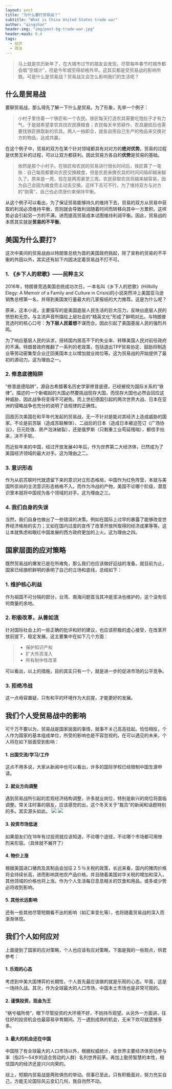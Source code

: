 ```yaml
---
layout: post
title: "为什么要打贸易战？"
subtitle: "What is China United States trade war"
author: "qingshan"
header-img: "img/post-bg-trade-war.jpg"
header-mask: 0.4
tags:
  - 经济
  - 政治
---
```



> 马上就是农历新年了，在大城市过节的朋友会发现，尽管每年春节时城市都会唱“空城计”，但是今年城空得却格外早。这其实都是受贸易战的影响所致。可是什么是贸易战？贸易战又会怎么影响我们的生活呢？

## 什么是贸易战
要聊贸易战，那么得先了解一下什么是贸易。为了形象，先举一个例子：

> 小村子里住着一个铁匠和一个农民。铁匠每天打造农具需要吃饱肚子才有力气，于是就希望拿农具找农民换粮食；农民每天辛劳耕作，农具磨损后也需要找铁匠换取新的农具。两人一拍即合，就各自用自己生产的物品来交换对方的物品，达成共赢。

在这个例子中，贸易的双方在某个针对领域都具有对对方的**绝对优势**。贸易的过程是优势互补的过程，可以让双方都获利。因此贸易方各自的**优势**是贸易的基础。

> 依然是那个小村子。在铁匠和农民的贸易进行很长时间后，铁匠算了一笔账：自己每周都要向农民交换粮食，但是农民来换农具的时间间隔却越来越久了。原来是一周，现在是两周甚至三周。农民获取农具将越来越容易，因为自己会因为粮食而主动去交换。这样下去可不行，为了维持双方与对方的“刚需”，自己也必须涨价来保持平衡。

从这个例子可以看出，为了保证贸易能够持久的维持下去，贸易的双方从贸易中获取的利润必须维持平衡，否则就会导致利润随着时间而转移向其中一方累积。这样势必会引起另一方的不满，进而提高贸易成本试图维持利润平衡。因此，贸易战的本质其实就是**贸易的不平衡**。


## 美国为什么要打?
这次中美间的贸易战由以特朗普总统为首的美国政府挑起，除了宣称的贸易的不平衡的外因以外，其实还有如下内因决定着贸易战不打不可。

### 1. 《乡下人的悲歌》——民粹主义
2016年，特朗普竞选美国总统成功次日，一本名叫《乡下人的悲歌》(Hillbilly Elegy: A Memoir of a Family and Culture in Crisis)的小说突然冲上美国亚马逊销售总榜第一名，并得到美国发行量最大的几家报纸的大力推荐。这是为什么呢？

原来，这本小说，主要描写的是美国底层人民生活的巨大压力，反映出底层人民的愤怒和无奈。与主流声音所描绘上层社会的“精英文化”形成了鲜明对比。与特朗普竞选时的核心口号：**为下层人民着想**不谋而合。因此引起了美国基层人民的强烈共鸣。

为了响应基层人民的诉求，扭转国内居高不下的失业率、转移美国人民对前任政府的不满。特朗普政府推翻了一系列的老政策，包括退出TPP贸易协定、鼓励将制造业等劳动密集型企业迁回美国本土以增加就业岗位等。这为贸易战的开始提供了最初的源动力。这为理由之一。

### 2. 修息底德陷阱
“修昔底德陷阱”，源自古希腊著名历史学家修昔底德，已经被视为国际关系的“铁律”。描述的一个新崛起的大国必然要挑战现存大国，而现存大国也必然会回应这种威胁，因此战争将变得不可避免。而上世纪德国引起的两次世界大战、日本在亚洲的侵略战争也充分的说明了该规律的正确性。

回首历次美国在和平年代发起的贸易战，无一不针对是能对其经济上造成威胁的国家。不论是前苏联（造成苏联解体）、二战后的日本（造成日本被迫签订《广场协议》，日元贬值、房产泡沫破裂），还是俄罗斯（只剩重工业苟延残喘），都信手拈来，决不手软。

而近些年来的中国，经过开放发展40年后，作为世界第二大经济体，已然成为了美国经济领域的最大对手。这为理由之二。

### 3. 意识形态
作为从前苏联时代就遗留下来的意识对立形态格局，中国作为红色阵营，本就与美国所崇尚的主流意识形态格格不入。而作为冷战的产物，美国不论哪个阶级，潜意识里本就将中国视为各个领域的对手。这为理由之三。

### 4. 我们自身的失误
当然，我们自身也做出了一些错误的决策。例如在国际上过早的暴露了能够改变世界经济格局的实力；又如在国内过度的宣传了改革开放所取得的经济成果等等。这让本就焦虑和眼红中国发展的西方政府更加的上火。这为理由之四。

## 国家层面的应对策略
既然贸易战的爆发已是在所难免，那么我们也应该做好迎战的准备。就目前为止，国家已经旗帜鲜明的表明了自己的立场和底线，总结如下：
### 1. 维护核心利益
作为祖国不可分隔的部分，台湾、南海问题首当其冲是坚决也维护的，这个没有任何商量的余地。
### 2. 积极改革，从善如流
针对国际社会上的一些正确的批评和好的建议，也应该积极的虚心接受，在改革开放前提下，稳定发展。这主要集中在如下几个方面：
>* 保护知识产权
>* 扩大外资准入
>* 所有制中性改革

可以看出，以上的措施，目的其实只有一个，就是进一步的促进市场的公平竞争。

### 3. 拒绝冷战
这一点毋容置疑，只有和平的环境作为大前提，才能更好的发展。

## 我们个人受贸易战中的影响
可千万不要以为，贸易战是国家层面的事情，就事不关己高高挂起。恰恰相反，个人作为国家的基本组成单位，所受的影响也是不容忽视的。在可以遇见的未来，个人将在如下层面受到影响：

#### 1. 出国交流/学习/工作
这点不用多说，大家从新闻中也可以看出，许多的国际学校已经限制中国生源申请。

#### 2. 就业方向调整
遇到贸易战所引起的宏观经济结构调整，许多就业岗位，特别是新兴的岗位将面临调整。常关注时事的朋友，应该感觉的出，这个冬天关于“裁员“的新闻和话题特别的多。其实源头如此。
![](https://ww1.sinaimg.cn/large/007i4MEmgy1fzsbw80y3oj30m306omy7.jpg)
![](https://ww1.sinaimg.cn/large/007i4MEmgy1fzsbv4w5dvj30n80620tq.jpg)


#### 3. 投资市场低迷
如果朋友们在18年有过投资就应该知道，不论哪个途径，不论哪个市场都可用惨烈来形容。（具体就不展开了）

#### 4. 物价上涨
根据美国进口猪肉及其制品会加征２５％关税的政策，长远来看，国内的猪肉价格将会持续长高，进而影响其他农产品价格。并且随着美国对华关税的增加和深入，其他领域的价格也将上涨。作为个人生活每日息息相关的饮食和用品，或多或少势必将收到影响。

#### 5. 其他长远影响
还有一些其他尽管短期看不出的影响（如汇率变化等），也将随着贸易战的深入而渐渐体现。

## 我们个人如何应对
上面提到了国家的应对策略，个人也应该有应对策略，下面是我的一些观点，供君参考：
#### 1. 乐观的心态
考虑到中美大国博弈的长期性，个人首先最应该做的就是乐观的心态。毕竟，这是一场持久战。其次，作为全球最大的人口市场，中国本土市场也是非常可观的。

#### 2. 谨慎投资，现金为王
“祸兮福所倚”，眼下尽管投资的大环境不好，不妨持币观望。从另外一方面讲，往往好的投资机会也最容易孕育期间。万一遇到成熟的机会，无米下炊可就遗憾多多。

#### 3. 最大的机会还在中国
中国除了有全球最大的人口市场以外，根据权威统计，全世界主要经济体劳动参与率（指25～54岁的适合劳动的人群）名列世界前茅。再加上勤劳智慧的本性，相信国内的经济还是兴兴向荣的。

综上，短期内贸易战是两败俱伤的举动。但事已至此，只有积极面对，努力充实自己，方能无论国际风云变幻几何，我自岿然不动。
